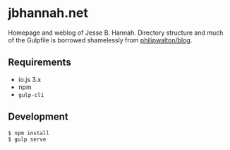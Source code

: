 # jbhannah.net

Homepage and weblog of Jesse B. Hannah. Directory structure and much of the Gulpfile is borrowed shamelessly from [philipwalton/blog](https://github.com/philipwalton/blog).

## Requirements

* io.js 3.x
* npm
* `gulp-cli`

## Development

    $ npm install
    $ gulp serve
